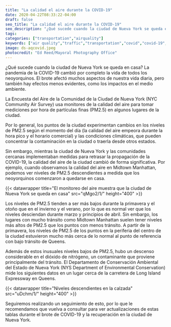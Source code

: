 ```yaml
---
title: "La calidad el aire durante la COVID-19"
date: 2020-04-22T08:33:22-04:00
draft: false
seo_title: "La calidad el aire durante la COVID-19"
seo_description: "¿Qué sucede cuando la ciudad de Nueva York se queda en casa?"
tags: 
categories: ["transportation","airquality"]
keywords: ["air quality","traffic","transportation","covid","covid-19","coronavirus","air pollution", "lungs","breathing"]
image: ds-aqcovid.jpeg
photocredit: "Ed Reed/Mayoral Photography Office"
---
```


¿Qué sucede cuando la ciudad de Nueva York se queda en casa? La pandemia de la COVID-19 cambió por completo la vida de todos los neoyorquinos. El brote afectó muchos aspectos de nuestra vida diaria, pero también hay efectos menos evidentes, como los impactos en el medio ambiente.

La Encuesta del Aire de la Comunidad de la Ciudad de Nueva York (NYC Community Air Survey) usa monitores de la calidad del aire para tomar mediciones por hora de partículas finas (PM2.5) en algunos lugares de la ciudad.

Por lo general, los puntos de la ciudad experimentan cambios en los niveles de PM2.5 según el momento del día (la calidad del aire empeora durante la hora pico y el horario comercial) y las condiciones climáticas, que pueden concentrar la contaminación en la ciudad o traerla desde otros estados.

Sin embargo, mientras la ciudad de Nueva York y las comunidades cercanas implementaban medidas para retrasar la propagación de la COVID-19, la calidad del aire de la ciudad cambió de forma significativa. Por ejemplo, cuando observamos la calidad del aire en Midtown Manhattan, podemos ver niveles de PM2.5 descendientes a medida que los neoyorquinos comenzaron a quedarse en casa.

{{< datawrapper title="El monitoreo del aire muestra que la ciudad de Nueva York se queda en casa" src="qMgo2/1/" height="400" >}}

Los niveles de PM2.5 tienden a ser más bajos durante la primavera y el otoño que en el invierno y el verano, por lo que es normal ver que los niveles desciendan durante marzo y principios de abril. Sin embargo, los lugares con mucho tránsito como Midtown Manhattan suelen tener niveles más altos de PM2.5 que los puntos con menos tránsito. A partir de la primavera, los niveles de PM2.5 de los puntos en la periferia del centro de la ciudad estuvieron mucho más cerca de lo normal al punto de referencia con bajo tránsito de Queens.

Además de estos inusuales niveles bajos de PM2.5, hubo un descenso considerable en el dióxido de nitrógeno, un contaminante que proviene principalmente del tránsito. El Departamento de Conservación Ambiental del Estado de Nueva York (NYS Department of Environmental Conservation) mide los siguientes datos en un lugar cerca de la carretera de Long Island Expressway en Queens.

{{< datawrapper title="Niveles descendientes en la calzada" src="uDchm/1/" height="400" >}}

Seguiremos realizando un seguimiento de esto, por lo que le recomendamos que vuelva a consultar para ver actualizaciones de estas tablas durante el brote de COVID-19 y la recuperación en la ciudad de Nueva York.
